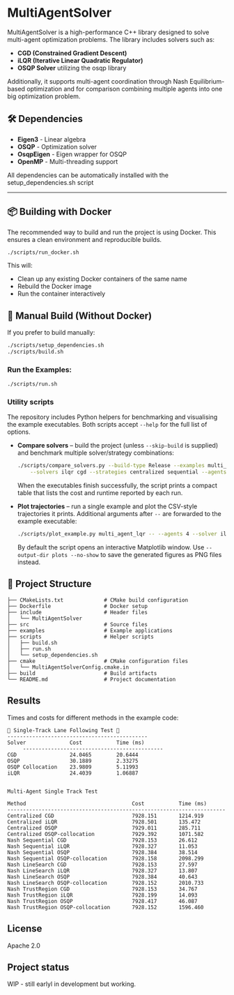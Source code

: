 # MultiAgentSolver

MultiAgentSolver is a high-performance C++ library designed to solve multi-agent optimization problems. The library includes solvers such as:

* **CGD (Constrained Gradient Descent)** 
* **iLQR (Iterative Linear Quadratic Regulator)** 
* **OSQP Solver** utilizing the osqp library

Additionally, it supports multi-agent coordination through Nash Equilibrium-based optimization and for comparison combining multiple agents into one big optimization problem.

## 🛠️ **Dependencies**

* **Eigen3** - Linear algebra
* **OSQP** - Optimization solver
* **OsqpEigen** - Eigen wrapper for OSQP
* **OpenMP** - Multi-threading support

All dependencies can be automatically installed with the setup_dependencies.sh script 

---

## 📦 **Building with Docker**

The recommended way to build and run the project is using Docker. This ensures a clean environment and reproducible builds.

```bash
./scripts/run_docker.sh
```

This will:

* Clean up any existing Docker containers of the same name
* Rebuild the Docker image
* Run the container interactively


## 📝 **Manual Build (Without Docker)**

If you prefer to build manually:

```bash
./scripts/setup_dependencies.sh
./scripts/build.sh
```

### **Run the Examples:**

```bash
./scripts/run.sh
```

### **Utility scripts**

The repository includes Python helpers for benchmarking and visualising the example executables. Both scripts accept `--help` for the full list of options.

* **Compare solvers** – build the project (unless `--skip-build` is supplied) and benchmark multiple solver/strategy combinations:

  ```bash
  ./scripts/compare_solvers.py --build-type Release --examples multi_agent_lqr multi_agent_single_track \
      --solvers ilqr cgd --strategies centralized sequential --agents 8
  ```

  When the executables finish successfully, the script prints a compact table that lists the cost and runtime reported by each run.

* **Plot trajectories** – run a single example and plot the CSV-style trajectories it prints. Additional arguments after `--` are forwarded to the example executable:

  ```bash
  ./scripts/plot_example.py multi_agent_lqr -- --agents 4 --solver ilqr --strategy sequential
  ```

  By default the script opens an interactive Matplotlib window. Use `--output-dir plots --no-show` to save the generated figures as PNG files instead.

## 📂 **Project Structure**

```
├── CMakeLists.txt             # CMake build configuration
├── Dockerfile                 # Docker setup
├── include                    # Header files
│   └── MultiAgentSolver
├── src                        # Source files
├── examples                   # Example applications
├── scripts                    # Helper scripts
│   ├── build.sh
│   ├── run.sh
│   └── setup_dependencies.sh
├── cmake                      # CMake configuration files
│   └── MultiAgentSolverConfig.cmake.in
├── build                      # Build artifacts
└── README.md                  # Project documentation
```



## Results

Times and costs for different methods in the example code:
```
🚗 Single-Track Lane Following Test 🚗
---------------------------------------------
Solver              Cost           Time (ms)
     ---------------------------------------------
CGD                 24.0465        20.6444        
OSQP                30.1889        2.33275        
OSQP Collocation    23.9809        5.11993        
iLQR                24.4039        1.06887 
```

```

Multi-Agent Single Track Test

Method                                  Cost           Time (ms)      
----------------------------------------------------------------------
Centralized CGD                         7928.151       1214.919       
Centralized iLQR                        7928.501       135.472        
Centralized OSQP                        7929.011       285.711        
Centralized OSQP-collocation            7929.392       1071.582       
Nash Sequential CGD                     7928.153       26.612         
Nash Sequential iLQR                    7928.327       11.053         
Nash Sequential OSQP                    7928.384       38.514         
Nash Sequential OSQP-collocation        7928.158       2098.299       
Nash LineSearch CGD                     7928.153       27.597         
Nash LineSearch iLQR                    7928.327       13.807         
Nash LineSearch OSQP                    7928.384       40.643         
Nash LineSearch OSQP-collocation        7928.152       2010.733       
Nash TrustRegion CGD                    7928.153       34.767         
Nash TrustRegion iLQR                   7928.199       14.093         
Nash TrustRegion OSQP                   7928.417       46.087         
Nash TrustRegion OSQP-collocation       7928.152       1596.460 
```

## License
Apache 2.0

## Project status
WIP  - still earlyl in development but working.
